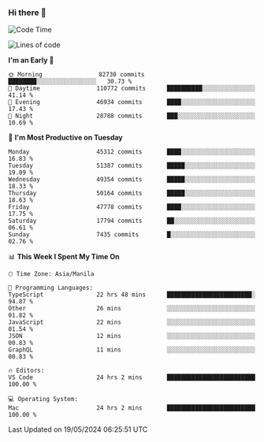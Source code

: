 ### Hi there 👋

<!--START_SECTION:waka-->
![Code Time](http://img.shields.io/badge/Code%20Time-5%2C155%20hrs%2030%20mins-blue)

![Lines of code](https://img.shields.io/badge/From%20Hello%20World%20I%27ve%20Written-117.5%20million%20lines%20of%20code-blue)

**I'm an Early 🐤** 

```text
🌞 Morning                82730 commits       ████████░░░░░░░░░░░░░░░░░   30.73 % 
🌆 Daytime                110772 commits      ██████████░░░░░░░░░░░░░░░   41.14 % 
🌃 Evening                46934 commits       ████░░░░░░░░░░░░░░░░░░░░░   17.43 % 
🌙 Night                  28788 commits       ███░░░░░░░░░░░░░░░░░░░░░░   10.69 % 
```
📅 **I'm Most Productive on Tuesday** 

```text
Monday                   45312 commits       ████░░░░░░░░░░░░░░░░░░░░░   16.83 % 
Tuesday                  51387 commits       █████░░░░░░░░░░░░░░░░░░░░   19.09 % 
Wednesday                49354 commits       █████░░░░░░░░░░░░░░░░░░░░   18.33 % 
Thursday                 50164 commits       █████░░░░░░░░░░░░░░░░░░░░   18.63 % 
Friday                   47778 commits       ████░░░░░░░░░░░░░░░░░░░░░   17.75 % 
Saturday                 17794 commits       ██░░░░░░░░░░░░░░░░░░░░░░░   06.61 % 
Sunday                   7435 commits        █░░░░░░░░░░░░░░░░░░░░░░░░   02.76 % 
```


📊 **This Week I Spent My Time On** 

```text
🕑︎ Time Zone: Asia/Manila

💬 Programming Languages: 
TypeScript               22 hrs 48 mins      ████████████████████████░   94.87 % 
Other                    26 mins             ░░░░░░░░░░░░░░░░░░░░░░░░░   01.82 % 
JavaScript               22 mins             ░░░░░░░░░░░░░░░░░░░░░░░░░   01.54 % 
JSON                     12 mins             ░░░░░░░░░░░░░░░░░░░░░░░░░   00.83 % 
GraphQL                  11 mins             ░░░░░░░░░░░░░░░░░░░░░░░░░   00.83 % 

🔥 Editors: 
VS Code                  24 hrs 2 mins       █████████████████████████   100.00 % 

💻 Operating System: 
Mac                      24 hrs 2 mins       █████████████████████████   100.00 % 
```


 Last Updated on 19/05/2024 06:25:51 UTC
<!--END_SECTION:waka-->


<!--
**rad182/rad182** is a ✨ _special_ ✨ repository because its `README.md` (this file) appears on your GitHub profile.

Here are some ideas to get you started:

- 🔭 I’m currently working on ...
- 🌱 I’m currently learning ...
- 👯 I’m looking to collaborate on ...
- 🤔 I’m looking for help with ...
- 💬 Ask me about ...
- 📫 How to reach me: ...
- 😄 Pronouns: ...
- ⚡ Fun fact: ...
-->
